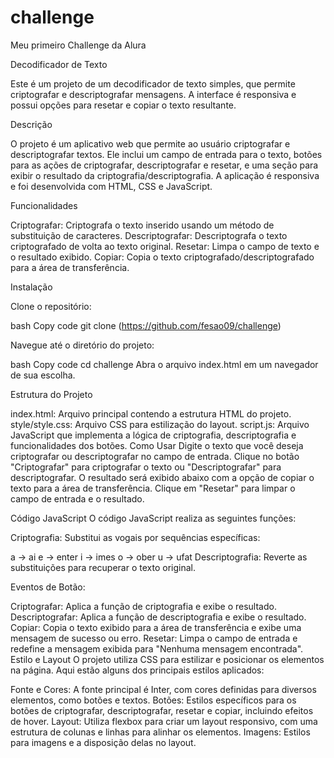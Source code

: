 # challenge
Meu primeiro Challenge da Alura

Decodificador de Texto

Este é um projeto de um decodificador de texto simples, que permite criptografar e descriptografar mensagens. A interface é responsiva e possui opções para resetar e copiar o texto resultante.

Descrição

O projeto é um aplicativo web que permite ao usuário criptografar e descriptografar textos. Ele inclui um campo de entrada para o texto, botões para as ações de criptografar, descriptografar e resetar, e uma seção para exibir o resultado da criptografia/descriptografia. A aplicação é responsiva e foi desenvolvida com HTML, CSS e JavaScript.

Funcionalidades

Criptografar: Criptografa o texto inserido usando um método de substituição de caracteres.
Descriptografar: Descriptografa o texto criptografado de volta ao texto original.
Resetar: Limpa o campo de texto e o resultado exibido.
Copiar: Copia o texto criptografado/descriptografado para a área de transferência.

Instalação

Clone o repositório:

bash
Copy code
git clone (https://github.com/fesao09/challenge)

Navegue até o diretório do projeto:

bash
Copy code
cd challenge
Abra o arquivo index.html em um navegador de sua escolha.

Estrutura do Projeto

index.html: Arquivo principal contendo a estrutura HTML do projeto.
style/style.css: Arquivo CSS para estilização do layout.
script.js: Arquivo JavaScript que implementa a lógica de criptografia, descriptografia e funcionalidades dos botões.
Como Usar
Digite o texto que você deseja criptografar ou descriptografar no campo de entrada.
Clique no botão "Criptografar" para criptografar o texto ou "Descriptografar" para descriptografar.
O resultado será exibido abaixo com a opção de copiar o texto para a área de transferência.
Clique em "Resetar" para limpar o campo de entrada e o resultado.

Código JavaScript
O código JavaScript realiza as seguintes funções:

Criptografia: Substitui as vogais por sequências específicas:

a → ai
e → enter
i → imes
o → ober
u → ufat
Descriptografia: Reverte as substituições para recuperar o texto original.

Eventos de Botão:

Criptografar: Aplica a função de criptografia e exibe o resultado.
Descriptografar: Aplica a função de descriptografia e exibe o resultado.
Copiar: Copia o texto exibido para a área de transferência e exibe uma mensagem de sucesso ou erro.
Resetar: Limpa o campo de entrada e redefine a mensagem exibida para "Nenhuma mensagem encontrada".
Estilo e Layout
O projeto utiliza CSS para estilizar e posicionar os elementos na página. Aqui estão alguns dos principais estilos aplicados:

Fonte e Cores: A fonte principal é Inter, com cores definidas para diversos elementos, como botões e textos.
Botões: Estilos específicos para os botões de criptografar, descriptografar, resetar e copiar, incluindo efeitos de hover.
Layout: Utiliza flexbox para criar um layout responsivo, com uma estrutura de colunas e linhas para alinhar os elementos.
Imagens: Estilos para imagens e a disposição delas no layout.

